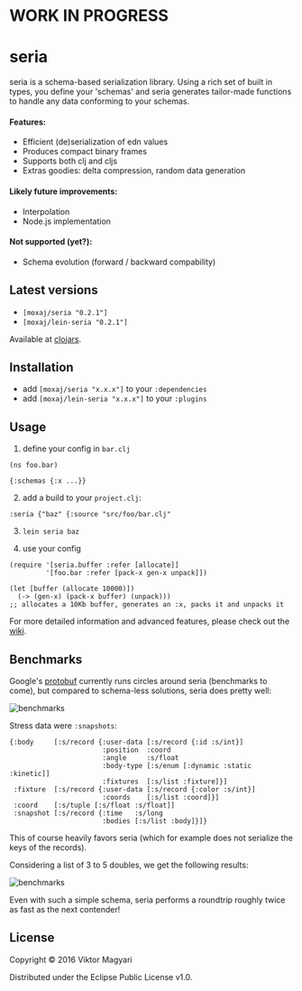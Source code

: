 # WORK IN PROGRESS

# seria
seria is a schema-based serialization library. Using a rich set of built in types,
you define your 'schemas' and seria generates tailor-made functions to handle any
data conforming to your schemas.

#### Features:
- Efficient (de)serialization of edn values
- Produces compact binary frames
- Supports both clj and cljs
- Extras goodies: delta compression, random data generation

#### Likely future improvements:
- Interpolation
- Node.js implementation

#### Not supported (yet?):
- Schema evolution (forward / backward compability)

## Latest versions
- `[moxaj/seria "0.2.1"]`
- `[moxaj/lein-seria "0.2.1"]`

Available at [clojars](https://clojars.org/).

## Installation
- add `[moxaj/seria "x.x.x"]` to your `:dependencies`
- add `[moxaj/lein-seria "x.x.x"]` to your `:plugins`

## Usage

1. define your config in `bar.clj`
```
(ns foo.bar)

{:schemas {:x ...}}
```

2. add a build to your `project.clj`:
```
:seria {"baz" {:source "src/foo/bar.clj"
```

3. `lein seria baz`

4. use your config  
```
(require '[seria.buffer :refer [allocate]]
         '[foo.bar :refer [pack-x gen-x unpack]])

(let [buffer (allocate 10000)])
  (-> (gen-x) (pack-x buffer) (unpack)))
;; allocates a 10Kb buffer, generates an :x, packs it and unpacks it

```

For more detailed information and advanced features, please check out the [wiki](https://github.com/moxaj/seria/wiki).  

## Benchmarks

Google's [protobuf](https://github.com/google/protobuf) currently runs circles around
seria (benchmarks to come), but compared to schema-less solutions, seria does pretty well:

![benchmarks](https://raw.githubusercontent.com/moxaj/seria/master/benchmarks.png)

Stress data were `:snapshots`:
```
{:body     [:s/record {:user-data [:s/record {:id :s/int}]
                       :position  :coord
                       :angle     :s/float
                       :body-type [:s/enum [:dynamic :static :kinetic]]
                       :fixtures  [:s/list :fixture]}]
 :fixture  [:s/record {:user-data [:s/record {:color :s/int}]
                       :coords    [:s/list :coord]}]
 :coord    [:s/tuple [:s/float :s/float]]
 :snapshot [:s/record {:time   :s/long
                       :bodies [:s/list :body]}]}
```
This of course heavily favors seria (which for example does not serialize the
keys of the records).

Considering a list of 3 to 5 doubles, we get the following results:

![benchmarks](https://raw.githubusercontent.com/moxaj/seria/master/benchmarks2.png)

Even with such a simple schema, seria performs a roundtrip roughly twice as fast
as the next contender!

## License

Copyright © 2016 Viktor Magyari

Distributed under the Eclipse Public License v1.0.
